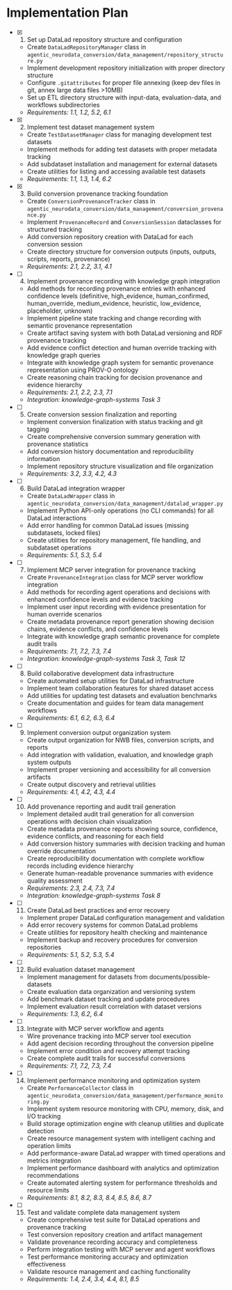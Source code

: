 # Implementation Plan

- [x] 1. Set up DataLad repository structure and configuration
  - Create `DataLadRepositoryManager` class in
    `agentic_neurodata_conversion/data_management/repository_structure.py`
  - Implement development repository initialization with proper directory
    structure
  - Configure `.gitattributes` for proper file annexing (keep dev files in git,
    annex large data files >10MB)
  - Set up ETL directory structure with input-data, evaluation-data, and
    workflows subdirectories
  - _Requirements: 1.1, 1.2, 5.2, 6.1_

- [x] 2. Implement test dataset management system
  - Create `TestDatasetManager` class for managing development test datasets
  - Implement methods for adding test datasets with proper metadata tracking
  - Add subdataset installation and management for external datasets
  - Create utilities for listing and accessing available test datasets
  - _Requirements: 1.1, 1.3, 1.4, 6.2_

- [x] 3. Build conversion provenance tracking foundation
  - Create `ConversionProvenanceTracker` class in
    `agentic_neurodata_conversion/data_management/conversion_provenance.py`
  - Implement `ProvenanceRecord` and `ConversionSession` dataclasses for
    structured tracking
  - Add conversion repository creation with DataLad for each conversion session
  - Create directory structure for conversion outputs (inputs, outputs, scripts,
    reports, provenance)
  - _Requirements: 2.1, 2.2, 3.1, 4.1_

- [ ] 4. Implement provenance recording with knowledge graph integration
  - Add methods for recording provenance entries with enhanced confidence levels
    (definitive, high_evidence, human_confirmed, human_override,
    medium_evidence, heuristic, low_evidence, placeholder, unknown)
  - Implement pipeline state tracking and change recording with semantic
    provenance representation
  - Create artifact saving system with both DataLad versioning and RDF
    provenance tracking
  - Add evidence conflict detection and human override tracking with knowledge
    graph queries
  - Integrate with knowledge graph system for semantic provenance representation
    using PROV-O ontology
  - Create reasoning chain tracking for decision provenance and evidence
    hierarchy
  - _Requirements: 2.1, 2.2, 2.3, 7.1_
  - _Integration: knowledge-graph-systems Task 3_

- [ ] 5. Create conversion session finalization and reporting
  - Implement conversion finalization with status tracking and git tagging
  - Create comprehensive conversion summary generation with provenance
    statistics
  - Add conversion history documentation and reproducibility information
  - Implement repository structure visualization and file organization
  - _Requirements: 3.2, 3.3, 4.2, 4.3_

- [ ] 6. Build DataLad integration wrapper
  - Create `DataLadWrapper` class in
    `agentic_neurodata_conversion/data_management/datalad_wrapper.py`
  - Implement Python API-only operations (no CLI commands) for all DataLad
    interactions
  - Add error handling for common DataLad issues (missing subdatasets, locked
    files)
  - Create utilities for repository management, file handling, and subdataset
    operations
  - _Requirements: 5.1, 5.3, 5.4_

- [ ] 7. Implement MCP server integration for provenance tracking
  - Create `ProvenanceIntegration` class for MCP server workflow integration
  - Add methods for recording agent operations and decisions with enhanced
    confidence levels and evidence tracking
  - Implement user input recording with evidence presentation for human override
    scenarios
  - Create metadata provenance report generation showing decision chains,
    evidence conflicts, and confidence levels
  - Integrate with knowledge graph semantic provenance for complete audit trails
  - _Requirements: 7.1, 7.2, 7.3, 7.4_
  - _Integration: knowledge-graph-systems Task 3, Task 12_

- [ ] 8. Build collaborative development data infrastructure
  - Create automated setup utilities for DataLad infrastructure
  - Implement team collaboration features for shared dataset access
  - Add utilities for updating test datasets and evaluation benchmarks
  - Create documentation and guides for team data management workflows
  - _Requirements: 6.1, 6.2, 6.3, 6.4_

- [ ] 9. Implement conversion output organization system
  - Create output organization for NWB files, conversion scripts, and reports
  - Add integration with validation, evaluation, and knowledge graph system
    outputs
  - Implement proper versioning and accessibility for all conversion artifacts
  - Create output discovery and retrieval utilities
  - _Requirements: 4.1, 4.2, 4.3, 4.4_

- [ ] 10. Add provenance reporting and audit trail generation
  - Implement detailed audit trail generation for all conversion operations with
    decision chain visualization
  - Create metadata provenance reports showing source, confidence, evidence
    conflicts, and reasoning for each field
  - Add conversion history summaries with decision tracking and human override
    documentation
  - Create reproducibility documentation with complete workflow records
    including evidence hierarchy
  - Generate human-readable provenance summaries with evidence quality
    assessment
  - _Requirements: 2.3, 2.4, 7.3, 7.4_
  - _Integration: knowledge-graph-systems Task 8_

- [ ] 11. Create DataLad best practices and error recovery
  - Implement proper DataLad configuration management and validation
  - Add error recovery systems for common DataLad problems
  - Create utilities for repository health checking and maintenance
  - Implement backup and recovery procedures for conversion repositories
  - _Requirements: 5.1, 5.2, 5.3, 5.4_

- [ ] 12. Build evaluation dataset management
  - Implement management for datasets from documents/possible-datasets
  - Create evaluation data organization and versioning system
  - Add benchmark dataset tracking and update procedures
  - Implement evaluation result correlation with dataset versions
  - _Requirements: 1.3, 6.2, 6.4_

- [ ] 13. Integrate with MCP server workflow and agents
  - Wire provenance tracking into MCP server tool execution
  - Add agent decision recording throughout the conversion pipeline
  - Implement error condition and recovery attempt tracking
  - Create complete audit trails for successful conversions
  - _Requirements: 7.1, 7.2, 7.3, 7.4_

- [ ] 14. Implement performance monitoring and optimization system
  - Create `PerformanceCollector` class in
    `agentic_neurodata_conversion/data_management/performance_monitoring.py`
  - Implement system resource monitoring with CPU, memory, disk, and I/O tracking
  - Build storage optimization engine with cleanup utilities and duplicate detection
  - Create resource management system with intelligent caching and operation limits
  - Add performance-aware DataLad wrapper with timed operations and metrics integration
  - Implement performance dashboard with analytics and optimization recommendations
  - Create automated alerting system for performance thresholds and resource limits
  - _Requirements: 8.1, 8.2, 8.3, 8.4, 8.5, 8.6, 8.7_

- [ ] 15. Test and validate complete data management system
  - Create comprehensive test suite for DataLad operations and provenance
    tracking
  - Test conversion repository creation and artifact management
  - Validate provenance recording accuracy and completeness
  - Perform integration testing with MCP server and agent workflows
  - Test performance monitoring accuracy and optimization effectiveness
  - Validate resource management and caching functionality
  - _Requirements: 1.4, 2.4, 3.4, 4.4, 8.1, 8.5_

